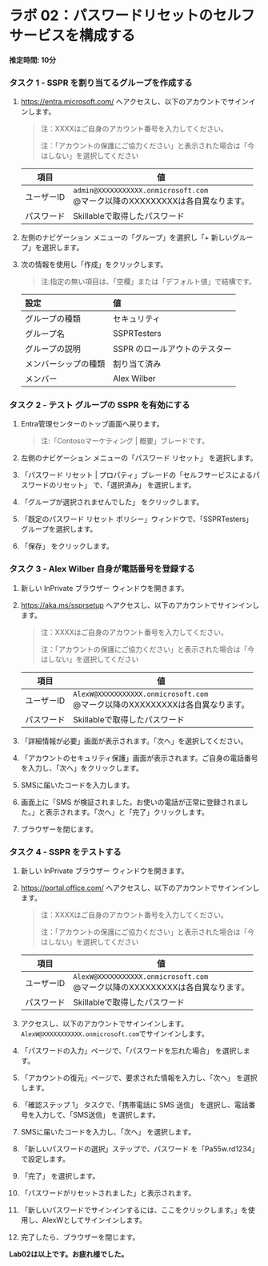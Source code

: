 # ラボ 02：パスワードリセットのセルフサービスを構成する
#### 推定時間: 10分

### タスク 1 - SSPR を割り当てるグループを作成する

1. https://entra.microsoft.com/ へアクセスし、以下のアカウントでサインインします。

    > 注：XXXXはご自身のアカウント番号を入力してください。
    >
    > 注：「アカウントの保護にご協力ください」と表示された場合は「今はしない」を選択してください

    | 項目       | 値                                                           |
    | ---------- | ------------------------------------------------------------ |
    | ユーザーID | `admin@XXXXXXXXXXX.onmicrosoft.com`<br />@マーク以降のXXXXXXXXXは各自異なります。 |
    | パスワード | Skillableで取得したパスワード                                |

    

2. 左側のナビゲーション メニューの「グループ」を選択し「+ 新しいグループ」を選択します。

3. 次の情報を使用し「作成」をクリックします。

    > 注:指定の無い項目は、「空欄」または「デフォルト値」で結構です。

    | 設定 | 値 |
    | :--- | :--- |
    | グループの種類| セキュリティ |
    | グループ名| SSPRTesters |
    | グループの説明| SSPR のロールアウトのテスター |
    | メンバーシップの種類| 割り当て済み |
    | メンバー| Alex Wilber |



### タスク 2 - テスト グループの SSPR を有効にする

1. Entra管理センターのトップ画面へ戻ります。

    > 注:「Contosoマーケティング | 概要」ブレードです。

2. 左側のナビゲーション メニューの「パスワード リセット」 を選択します。

3. 「パスワード リセット | プロパティ」ブレードの「セルフサービスによるパスワードのリセット」 で、「選択済み」 を選択します。

4. 「グループが選択されませんでした」 をクリックします。

5. 「既定のパスワード リセット ポリシー」ウィンドウで、「SSPRTesters」 グループを選択します。

6. 「保存」 をクリックします。

    

### タスク 3 - Alex Wilber 自身が電話番号を登録する

1. 新しい InPrivate ブラウザー ウィンドウを開きます。

2. https://aka.ms/ssprsetup へアクセスし、以下のアカウントでサインインします。

   > 注：XXXXはご自身のアカウント番号を入力してください。
   >
   > 注：「アカウントの保護にご協力ください」と表示された場合は「今はしない」を選択してください

   | 項目       | 値                                                           |
   | ---------- | ------------------------------------------------------------ |
   | ユーザーID | `AlexW@XXXXXXXXXXX.onmicrosoft.com`<br />@マーク以降のXXXXXXXXXは各自異なります。 |
   | パスワード | Skillableで取得したパスワード                                |

3. 「詳細情報が必要」画面が表示されます。「次へ」を選択してください。

4. 「アカウントのセキュリティ保護」画面が表示されます。ご自身の電話番号を入力し、「次へ」をクリックします。

5. SMSに届いたコードを入力します。

6. 画面上に「SMS が検証されました。お使いの電話が正常に登録されました。」と表示されます。「次へ」と「完了」クリックします。

7. ブラウザーを閉じます。



### タスク 4 - SSPR をテストする

1. 新しい InPrivate ブラウザー ウィンドウを開きます。

2. https://portal.office.com/ へアクセスし、以下のアカウントでサインインします。

    > 注：XXXXはご自身のアカウント番号を入力してください。
    >
    > 注：「アカウントの保護にご協力ください」と表示された場合は「今はしない」を選択してください

    | 項目       | 値                                                           |
    | ---------- | ------------------------------------------------------------ |
    | ユーザーID | `AlexW@XXXXXXXXXXX.onmicrosoft.com`<br />@マーク以降のXXXXXXXXXは各自異なります。 |
    | パスワード | Skillableで取得したパスワード                                |

3. アクセスし、以下のアカウントでサインインします。`AlexW@XXXXXXXXXXX.onmicrosoft.com`でサインインします。

4. 「パスワードの入力」ページで、「パスワードを忘れた場合」 を選択します。

5. 「アカウントの復元」ページで、要求された情報を入力し、「次へ」 を選択します。

6. 「確認ステップ 1」 タスクで、「携帯電話に SMS 送信」 を選択し、電話番号を入力して、「SMS送信」 を選択します。

7. SMSに届いたコードを入力し、「次へ」 を選択します。

8. 「新しいパスワードの選択」ステップで、パスワード を「Pa55w.rd1234」 で設定します。

9. 「完了」 を選択します。

10. 「パスワードがリセットされました」と表示されます。

11. 「新しいパスワードでサインインするには、ここをクリックします。」を使用し、AlexWとしてサインインします。

12. 完了したら、ブラウザーを閉じます。



**Lab02は以上です。お疲れ様でした。**

